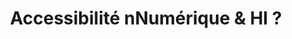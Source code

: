 ---
title: Accessibilité nNumérique & HI ?
type: presentation
sitemapExclude: true
slides:
    - part: Accessibilité numérique & HI ?
    - title: C’est quoi ?
    - image: montee-competence-init.svg
    - image: montee-competence-ideal.svg
    - image: montee-competence.svg
    - title: Un Outil Technique 
    - title: Matériel
    - title: Se maîtrise par l’usage
    - part: Accessibilité ?
    - title: Conception<br>de parcours<br>utilisateurs !
    - title: Avec les utilisateurs
    - texte: Les Lunettes de&nbsp;l’accessibilité
    - image: amenagement-sans-obstacle.svg
    - image: alphabetisation.svg
    - image: montee-competence-real.svg
    - part: Accessibilité dans le monde humanitaire
    - title: Digital Inclusion par la Finance au Kenya
    - image: Intervention-Handicap-now.svg
    - image: Intervention-Handicap-futur.svg
    - title: Systèmes d’alerte en Ukraine
    - image: dispositif-alerte.svg
    - part: Et Handicap International ?
    - texte: |-
        **Risques :**
         1. Perte de sens
         1. Déclassement
         1. Financement
    
---